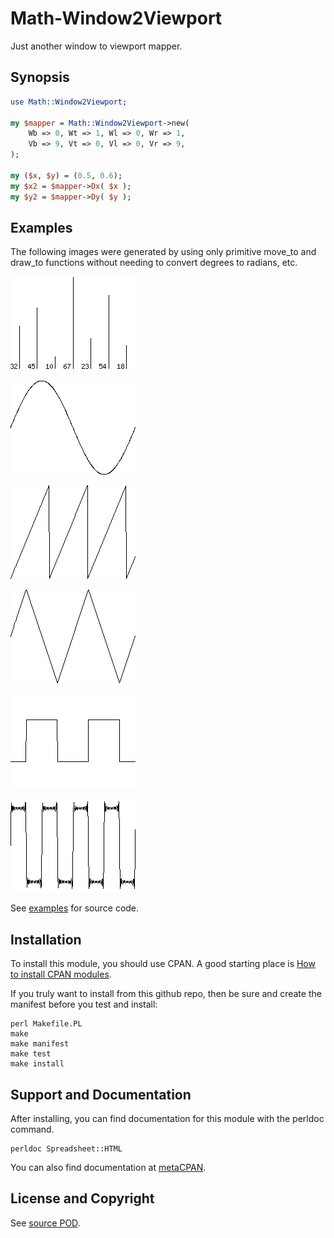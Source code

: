 Math-Window2Viewport
====================
Just another window to viewport mapper.

Synopsis
--------
```perl
use Math::Window2Viewport;

my $mapper = Math::Window2Viewport->new(
    Wb => 0, Wt => 1, Wl => 0, Wr => 1,
    Vb => 9, Vt => 0, Vl => 0, Vr => 9,
);

my ($x, $y) = (0.5, 0.6);
my $x2 = $mapper->Dx( $x );
my $y2 = $mapper->Dy( $y );

```

Examples
--------
The following images were generated by using only
primitive move_to and draw_to functions without
needing to convert degrees to radians, etc.

![bar chart](/examples/bar-chart.png)

![sine wave](/examples/sine.png)

![sawtooth wave](/examples/sawtooth.png)

![triangle wave](/examples/triangle.png)

![square wave](/examples/square.png)

![Fourier sqaure](/examples/fsquare.png)

See [examples](/examples/bin/) for source code.

Installation
------------
To install this module, you should use CPAN. A good starting
place is [How to install CPAN modules](http://www.cpan.org/modules/INSTALL.html).

If you truly want to install from this github repo, then
be sure and create the manifest before you test and install:
```
perl Makefile.PL
make
make manifest
make test
make install
```

Support and Documentation
-------------------------
After installing, you can find documentation for this module with the
perldoc command.
```
perldoc Spreadsheet::HTML
```
You can also find documentation at [metaCPAN](https://metacpan.org/pod/Math::Window2Viewport).

License and Copyright
---------------------
See [source POD](/lib/Math/Window2Viewport.pm).
